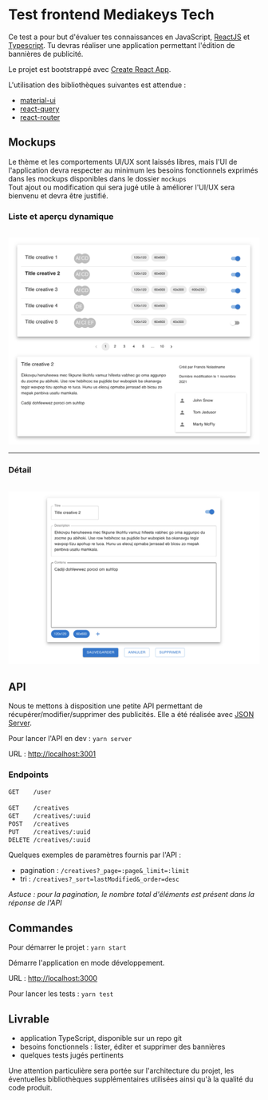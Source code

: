 # Test frontend Mediakeys Tech

Ce test a pour but d'évaluer tes connaissances en JavaScript, [ReactJS](https://reactjs.org/)
et [Typescript](https://github.com/microsoft/TypeScript). Tu devras réaliser une application permettant l'édition de
bannières de publicité.

Le projet est bootstrappé avec [Create React App](https://github.com/facebook/create-react-app).

L'utilisation des bibliothèques suivantes est attendue :

- [material-ui](https://github.com/mui-org/material-ui)
- [react-query](https://github.com/tannerlinsley/react-query)
- [react-router](https://github.com/remix-run/react-router)

## Mockups

Le thème et les comportements UI/UX sont laissés libres, mais l'UI de l'application devra respecter au minimum les
besoins fonctionnels exprimés dans les mockups disponibles dans le dossier `mockups`\
Tout ajout ou modification qui sera jugé utile à améliorer l'UI/UX sera bienvenu et devra être justifié.

### Liste et aperçu dynamique

\
![list](mockups/list.png)

---

### Détail

\
![detail](mockups/detail.png)

## API

Nous te mettons à disposition une petite API permettant de récupérer/modifier/supprimer des publicités. Elle a été
réalisée avec [JSON Server](https://github.com/typicode/json-server).

Pour lancer l'API en dev : `yarn server`

URL : [http://localhost:3001](http://localhost:3001)

### Endpoints

```
GET    /user

GET    /creatives
GET    /creatives/:uuid
POST   /creatives
PUT    /creatives/:uuid
DELETE /creatives/:uuid
```

Quelques exemples de paramètres fournis par l'API :

- pagination : `/creatives?_page=:page&_limit=:limit`
- tri : `/creatives?_sort=lastModified&_order=desc`

*Astuce : pour la pagination, le nombre total d'éléments est présent dans la réponse de l'API*

## Commandes

Pour démarrer le projet : `yarn start`

Démarre l'application en mode développement.

URL : [http://localhost:3000](http://localhost:3000)

Pour lancer les tests : `yarn test`

## Livrable

- application TypeScript, disponible sur un repo git
- besoins fonctionnels : lister, éditer et supprimer des bannières
- quelques tests jugés pertinents

Une attention particulière sera portée sur l'architecture du projet, les éventuelles bibliothèques supplémentaires
utilisées ainsi qu'à la qualité du code produit.
